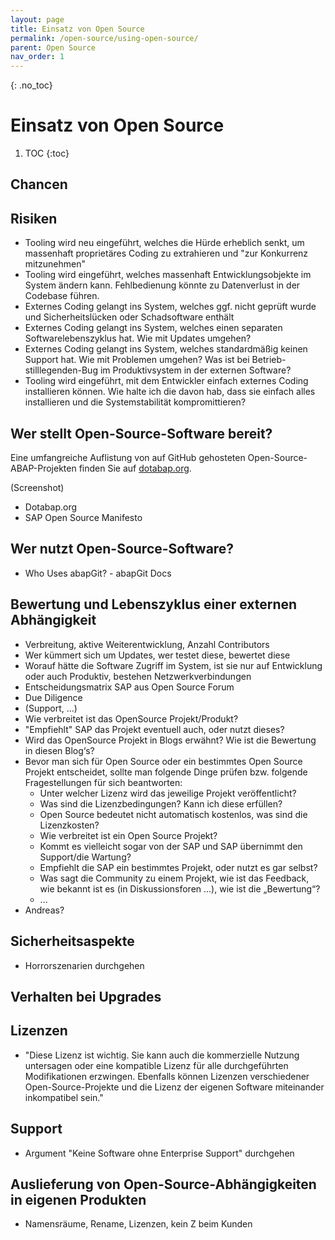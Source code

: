 ```yaml
---
layout: page
title: Einsatz von Open Source
permalink: /open-source/using-open-source/
parent: Open Source
nav_order: 1
---
```


{: .no_toc}
# Einsatz von Open Source

1. TOC
{:toc}

## Chancen

## Risiken

- Tooling wird neu eingeführt, welches die Hürde erheblich senkt, um massenhaft proprietäres Coding zu extrahieren und "zur Konkurrenz mitzunehmen"
- Tooling wird eingeführt, welches massenhaft Entwicklungsobjekte im System ändern kann. Fehlbedienung könnte zu Datenverlust in der Codebase führen.
- Externes Coding gelangt ins System, welches ggf. nicht geprüft wurde und Sicherheitslücken oder Schadsoftware enthält
- Externes Coding gelangt ins System, welches einen separaten Softwarelebenszyklus hat. Wie mit Updates umgehen?
- Externes Coding gelangt ins System, welches standardmäßig keinen Support hat. Wie mit Problemen umgehen? Was ist bei Betrieb-stilllegenden-Bug im Produktivsystem in der externen Software?
- Tooling wird eingeführt, mit dem Entwickler einfach externes Coding installieren können. Wie halte ich die davon hab, dass sie einfach alles installieren und die Systemstabilität kompromittieren?

## Wer stellt Open-Source-Software bereit?

Eine umfangreiche Auflistung von auf GitHub gehosteten Open-Source-ABAP-Projekten finden Sie auf [dotabap.org](https://dotabap.org).

(Screenshot)

- Dotabap.org
- SAP Open Source Manifesto

## Wer nutzt Open-Source-Software?

- Who Uses abapGit? - abapGit Docs

## Bewertung und Lebenszyklus einer externen Abhängigkeit

- Verbreitung, aktive Weiterentwicklung, Anzahl Contributors
- Wer kümmert sich um Updates, wer testet diese, bewertet diese
- Worauf hätte die Software Zugriff im System, ist sie nur auf Entwicklung oder auch Produktiv, bestehen Netzwerkverbindungen
- Entscheidungsmatrix SAP aus Open Source Forum
- Due Diligence
- (Support, ...)
- Wie verbreitet ist das OpenSource Projekt/Produkt?
- "Empfiehlt" SAP das Projekt eventuell auch, oder nutzt dieses?
- Wird das OpenSource Projekt in Blogs erwähnt? Wie ist die Bewertung in diesen Blog‘s?
- Bevor man sich für Open Source oder ein bestimmtes Open Source Projekt entscheidet, sollte man folgende Dinge prüfen bzw. folgende Fragestellungen für sich beantworten:
  - Unter welcher Lizenz wird das jeweilige Projekt veröffentlicht?
  - Was sind die Lizenzbedingungen? Kann ich diese erfüllen?
  - Open Source bedeutet nicht automatisch kostenlos, was sind die Lizenzkosten?
  - Wie verbreitet ist ein Open Source Projekt?
  - Kommt es vielleicht sogar von der SAP und SAP übernimmt den Support/die Wartung?
  - Empfiehlt die SAP ein bestimmtes Projekt, oder nutzt es gar selbst?
  - Was sagt die Community zu einem Projekt, wie ist das Feedback, wie bekannt ist es (in Diskussionsforen ...), wie ist die „Bewertung“?
  - ...
- Andreas?

## Sicherheitsaspekte

- Horrorszenarien durchgehen

## Verhalten bei Upgrades

## Lizenzen

- "Diese Lizenz ist wichtig. Sie kann auch die kommerzielle Nutzung untersagen oder eine kompatible Lizenz für alle durchgeführten Modifikationen erzwingen. Ebenfalls können Lizenzen verschiedener Open-Source-Projekte und die Lizenz der eigenen Software miteinander inkompatibel sein."

## Support

- Argument "Keine Software ohne Enterprise Support" durchgehen

## Auslieferung von Open-Source-Abhängigkeiten in eigenen Produkten

- Namensräume, Rename, Lizenzen, kein Z beim Kunden
